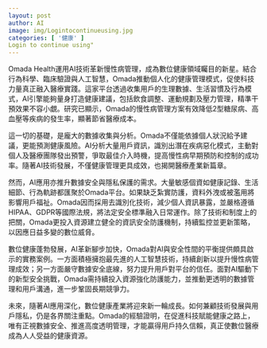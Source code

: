 ```yaml
---
layout: post
author: AI
image: img/Logintocontinueusing.jpg
categories: [ '健康' ]
Login to continue using"
---
```

Omada Health運用AI技術革新慢性病管理，成為數位健康領域矚目的新星。結合行為科學、臨床驗證與人工智慧，Omada推動個人化的健康管理模式，促使科技力量真正融入醫療實踐。這家平台透過收集用戶的生理數據、生活習慣及行為模式，AI引擎能夠量身打造健康建議，包括飲食調整、運動規劃及壓力管理，精準干預效果不容小覷。研究已顯示，Omada的慢性病管理方案有效降低2型糖尿病、高血壓等疾病的發生率，顯著節省醫療成本。

這一切的基礎，是龐大的數據收集與分析。Omada不僅能依據個人狀況給予建議，更能預測健康風險。AI分析大量用戶資訊，識別出潛在疾病惡化模式，主動對個人及醫療團隊發出預警，爭取最佳介入時機，提高慢性病早期預防和控制的成功率。隨著AI技術發展，不僅健康管理更具成效，也揭開醫療產業新篇章。

然而，AI應用亦推升數據安全與隱私保護的需求。大量敏感個資如健康記錄、生活細節、行為軌跡都匯聚於Omada平台。如果缺乏紮實防護，資料外洩或被濫用將影響用戶福祉。Omada因而採用去識別化技術，減少個人資訊暴露，並嚴格遵循HIPAA、GDPR等國際法規，將法定安全標準融入日常運作。除了技術和制度上的把關，Omada更投入資源建立健全的資訊安全防護機制，持續監控並更新策略，以因應日益多變的數位威脅。

數位健康蓬勃發展，AI革新腳步加快，Omada對AI與安全性間的平衡提供頗具啟示的實務案例。一方面積極擁抱最先進的人工智慧技術，持續創新以提升慢性病管理成效；另一方面嚴守數據安全底線，努力提升用戶對平台的信任。面對AI驅動下的新型安全挑戰，Omada需持續投入資源強化防護能力，並推動更透明的數據管理和用戶溝通，進一步鞏固長期競爭力。

未來，隨著AI應用深化，數位健康產業將迎來新一輪成長。如何兼顧技術發展與用戶隱私，仍是各界關注重點。Omada的經驗證明，在促進科技賦能健康之路上，唯有正視數據安全、推進高度透明管理，才能贏得用戶持久信賴，真正使數位醫療成為人人受益的健康資源。